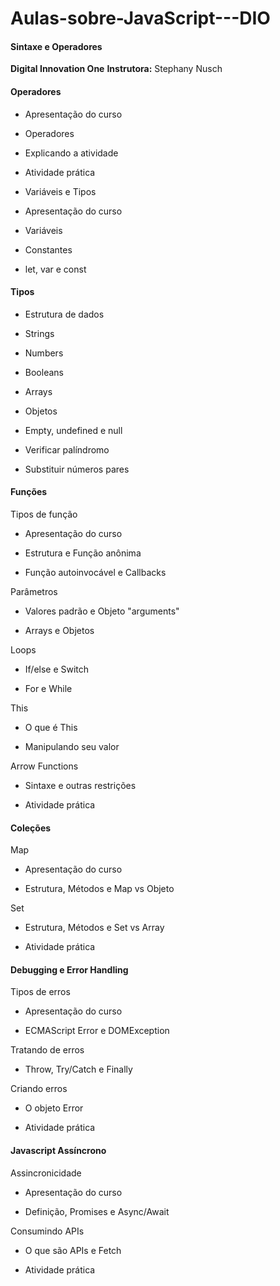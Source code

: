 # Aulas-sobre-JavaScript---DIO

#### Sintaxe e Operadores 

**Digital Innovation One**
**Instrutora:** Stephany Nusch

#### Operadores
 - Apresentação do curso

- Operadores

- Explicando a atividade

- Atividade prática

- Variáveis e Tipos

- Apresentação do curso

- Variáveis

- Constantes
- let, var e const

#### Tipos
- Estrutura de dados
 
- Strings
 
- Numbers
 
- Booleans

- Arrays

- Objetos

- Empty, undefined e null

- Verificar palíndromo

- Substituir números pares

#### Funções
Tipos de função

- Apresentação do curso

- Estrutura e Função anônima

- Função autoinvocável e Callbacks

Parâmetros

- Valores padrão e Objeto "arguments"

- Arrays e Objetos

Loops
- If/else e Switch

- For e While

This

- O que é This

- Manipulando seu valor

Arrow Functions

- Sintaxe e outras restrições

- Atividade prática

#### Coleções

Map
- Apresentação do curso

- Estrutura, Métodos e Map vs Objeto

Set 

- Estrutura, Métodos e Set vs Array

- Atividade prática

#### Debugging e Error Handling

Tipos de erros

- Apresentação do curso

- ECMAScript Error e DOMException

Tratando de erros

- Throw, Try/Catch e Finally

Criando erros

- O objeto Error

- Atividade prática


#### Javascript Assíncrono

Assincronicidade

- Apresentação do curso

- Definição, Promises e Async/Await

Consumindo APIs

- O que são APIs e Fetch

- Atividade prática

